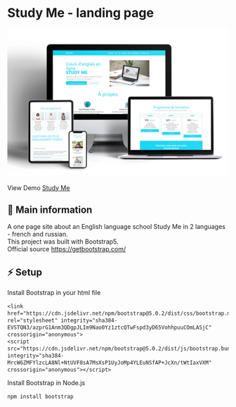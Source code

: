 # Study Me - landing page

![cover](.../../assets/demo.jpg)

View Demo <a href="https://study-me.netlify.app/" target="_blank">Study Me</a> 

## 🦉 Main information

A one page site about an English language school Study Me in 2 languages - french and russian.\
This project was built with Bootstrap5.\
Official source https://getbootstrap.com/

## ⚡ Setup

Install Bootstrap in your html file 

```
<link href="https://cdn.jsdelivr.net/npm/bootstrap@5.0.2/dist/css/bootstrap.min.css" rel="stylesheet" integrity="sha384-EVSTQN3/azprG1Anm3QDgpJLIm9Nao0Yz1ztcQTwFspd3yD65VohhpuuCOmLASjC" crossorigin="anonymous">
<script src="https://cdn.jsdelivr.net/npm/bootstrap@5.0.2/dist/js/bootstrap.bundle.min.js" integrity="sha384-MrcW6ZMFYlzcLA8Nl+NtUVF0sA7MsXsP1UyJoMp4YLEuNSfAP+JcXn/tWtIaxVXM" crossorigin="anonymous"></script>
```

Install Bootstrap in Node.js

```
npm install bootstrap
```


